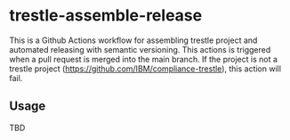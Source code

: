 # trestle-assemble-release
This is a Github Actions workflow for assembling trestle project and automated releasing with semantic versioning.
This actions is triggered when a pull request is merged into the main branch.
If the project is not a trestle project (https://github.com/IBM/compliance-trestle), this action will fail.

## Usage
TBD
